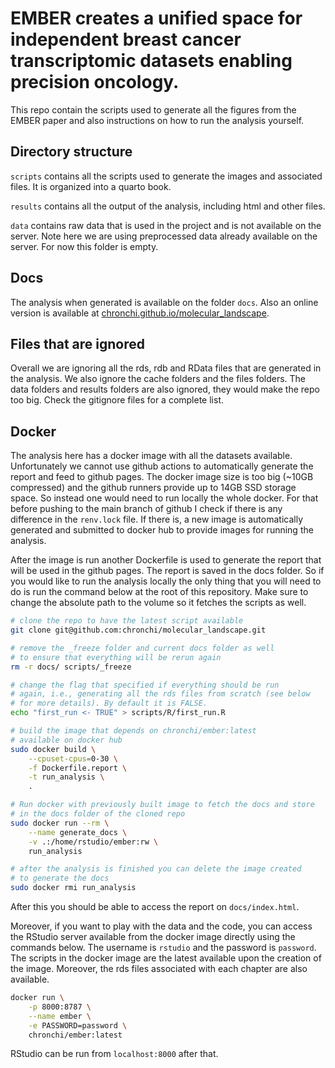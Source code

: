 # EMBER creates a unified space for independent breast cancer transcriptomic datasets enabling precision oncology.

This repo contain the scripts used to generate all the figures from the 
EMBER paper and also instructions on how to run the analysis yourself.

## Directory structure

`scripts` contains all the scripts used to generate the images
and associated files. It is organized into a quarto book.

`results` contains all the output of the analysis, including
html and other files. 

`data` contains raw data that is used in the project and is not available
on the server. Note here we are using preprocessed data already available on
the server. For now this folder is empty. 

## Docs

The analysis when generated is available on the folder `docs`. 
Also an online version is available at [chronchi.github.io/molecular_landscape](https://chronchi.github.io/molecular_landscape).

## Files that are ignored

Overall we are ignoring all the rds, rdb and RData files that are generated
in the analysis. We also ignore the cache folders and the files folders. 
The data folders and results folders are also ignored, they would
make the repo too big. Check the gitignore files for a complete list. 

## Docker

The analysis here has a docker image with all the datasets available. 
Unfortunately we cannot use github actions to automatically generate
the report and feed to github pages. The docker image size is too big
(~10GB compressed) and the github runners provide up to 14GB SSD storage
space. So instead one would need to run locally the whole docker. For that
before pushing to the main branch of github I check if there is any difference
in the `renv.lock` file. If there is, a new image is automatically generated
and submitted to docker hub to provide images for running the analysis. 

After the image is run another Dockerfile is used to generate the report
that will be used in the github pages. The report is saved in the 
docs folder. So if you would like to run the analysis locally the only
thing that you will need to do is run the command below at the root
of this repository. Make sure to change the absolute path to the 
volume so it fetches the scripts as well. 

```bash
# clone the repo to have the latest script available
git clone git@github.com:chronchi/molecular_landscape.git

# remove the _freeze folder and current docs folder as well
# to ensure that everything will be rerun again
rm -r docs/ scripts/_freeze

# change the flag that specified if everything should be run 
# again, i.e., generating all the rds files from scratch (see below
# for more details). By default it is FALSE.
echo "first_run <- TRUE" > scripts/R/first_run.R

# build the image that depends on chronchi/ember:latest 
# available on docker hub
sudo docker build \
    --cpuset-cpus=0-30 \
    -f Dockerfile.report \
    -t run_analysis \
    .

# Run docker with previously built image to fetch the docs and store 
# in the docs folder of the cloned repo
sudo docker run --rm \
    --name generate_docs \
    -v .:/home/rstudio/ember:rw \
    run_analysis

# after the analysis is finished you can delete the image created
# to generate the docs
sudo docker rmi run_analysis
```

After this you should be able to access the report on `docs/index.html`. 

Moreover, if you want to play with the data and the code, you can access
the RStudio server available from the docker image directly using the 
commands below. The username is `rstudio` and the password is 
`password`. The scripts in the docker image are the latest available upon
the creation of the image. Moreover, the rds files associated with
each chapter are also available. 

```bash
docker run \
    -p 8000:8787 \
    --name ember \
    -e PASSWORD=password \
    chronchi/ember:latest
```

RStudio can be run from `localhost:8000` after that.
